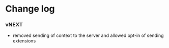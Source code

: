 # Change log

### vNEXT
- removed sending of context to the server and allowed opt-in of sending extensions
